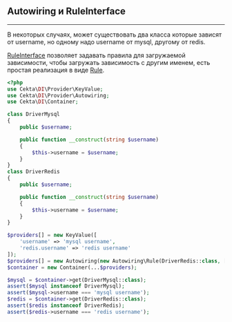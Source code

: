## Autowiring и RuleInterface
---
В некоторых случаях, может существовать два класса которые зависят от username, но одному надо username от mysql,
другому от redis.

[RuleInterface](/Provider/Autowiring/RuleInterface.php) позволяет задавать правила для загружаемой зависимости,
чтобы загружать зависимость с другим именем, есть простая реализация в виде [Rule](/Provider/Autowiring/Rule.php).

```php
<?php
use Cekta\DI\Provider\KeyValue;
use Cekta\DI\Provider\Autowiring;
use Cekta\DI\Container;

class DriverMysql
{
    public $username;

    public function __construct(string $username)
    {
        $this->username = $username;
    }
}
class DriverRedis
{
    public $username;

    public function __construct(string $username)
    {
        $this->username = $username;
    }
}

$providers[] = new KeyValue([
    'username' => 'mysql username',
    'redis.username' => 'redis username'
]);
$providers[] = new Autowiring(new Autowiring\Rule(DriverRedis::class, ['username' => 'redis.username']));
$container = new Container(...$providers);

$mysql = $container->get(DriverMysql::class);
assert($mysql instanceof DriverMysql);
assert($mysql->username === 'mysql username');
$redis = $container->get(DriverRedis::class);
assert($redis instanceof DriverRedis);
assert($redis->username === 'redis username');
```
